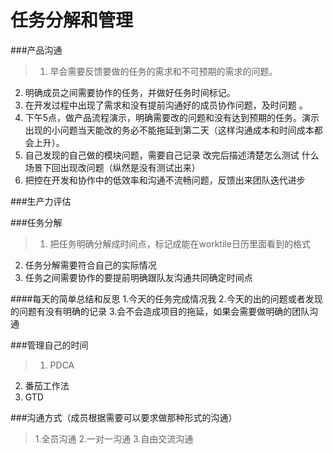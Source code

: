 # 任务分解和管理

###产品沟通

> 1. 早会需要反馈要做的任务的需求和不可预期的需求的问题。
2. 明确成员之间需要协作的任务，并做好任务时间标记。
3. 在开发过程中出现了需求和没有提前沟通好的成员协作问题，及时问题 。
4. 下午5点，做产品流程演示，明确需要改的问题和没有达到预期的任务。演示出现的小问题当天能改的务必不能拖延到第二天（这样沟通成本和时间成本都会上升）。
5. 自己发现的自己做的模块问题，需要自己记录 改完后描述清楚怎么测试 什么场景下回出现改问题（纵然是没有测试出来）
6. 把控在开发和协作中的低效率和沟通不流畅问题，反馈出来团队迭代进步




###生产力评估

###任务分解

> 1. 把任务明确分解成时间点，标记成能在worktile日历里面看到的格式
2. 任务分解需要符合自己的实际情况
3. 任务之间需要协作的要提前明确跟队友沟通共同确定时间点


####每天的简单总结和反思
1.今天的任务完成情况我
2.今天的出的问题或者发现的问题有没有明确的记录
3.会不会造成项目的拖延，如果会需要做明确的团队沟通


###管理自己的时间

> 1. PDCA
2. 番茄工作法
3. GTD

###沟通方式（成员根据需要可以要求做那种形式的沟通）
> 1.全员沟通 
2.一对一沟通 
3.自由交流沟通



